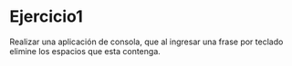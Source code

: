 # Ejercicio1


Realizar una aplicación de consola, que al ingresar una frase por teclado elimine los espacios que esta contenga.
